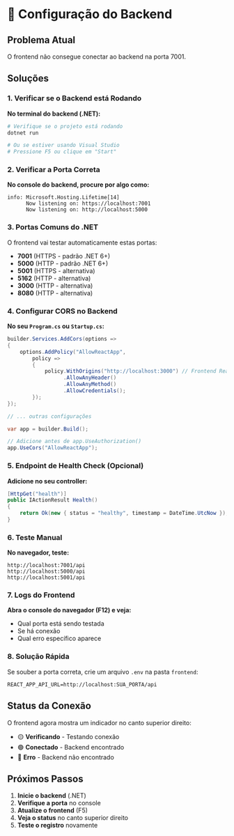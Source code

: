 # 🔧 Configuração do Backend

## Problema Atual
O frontend não consegue conectar ao backend na porta 7001.

## Soluções

### 1. Verificar se o Backend está Rodando

**No terminal do backend (.NET):**
```bash
# Verifique se o projeto está rodando
dotnet run

# Ou se estiver usando Visual Studio
# Pressione F5 ou clique em "Start"
```

### 2. Verificar a Porta Correta

**No console do backend, procure por algo como:**
```
info: Microsoft.Hosting.Lifetime[14]
      Now listening on: https://localhost:7001
      Now listening on: http://localhost:5000
```

### 3. Portas Comuns do .NET

O frontend vai testar automaticamente estas portas:
- **7001** (HTTPS - padrão .NET 6+)
- **5000** (HTTP - padrão .NET 6+)
- **5001** (HTTPS - alternativa)
- **5162** (HTTP - alternativa)
- **3000** (HTTP - alternativa)
- **8080** (HTTP - alternativa)

### 4. Configurar CORS no Backend

**No seu `Program.cs` ou `Startup.cs`:**
```csharp
builder.Services.AddCors(options =>
{
    options.AddPolicy("AllowReactApp",
        policy =>
        {
            policy.WithOrigins("http://localhost:3000") // Frontend React
                  .AllowAnyHeader()
                  .AllowAnyMethod()
                  .AllowCredentials();
        });
});

// ... outras configurações

var app = builder.Build();

// Adicione antes de app.UseAuthorization()
app.UseCors("AllowReactApp");
```

### 5. Endpoint de Health Check (Opcional)

**Adicione no seu controller:**
```csharp
[HttpGet("health")]
public IActionResult Health()
{
    return Ok(new { status = "healthy", timestamp = DateTime.UtcNow });
}
```

### 6. Teste Manual

**No navegador, teste:**
```
http://localhost:7001/api
http://localhost:5000/api
http://localhost:5001/api
```

### 7. Logs do Frontend

**Abra o console do navegador (F12) e veja:**
- Qual porta está sendo testada
- Se há conexão
- Qual erro específico aparece

### 8. Solução Rápida

Se souber a porta correta, crie um arquivo `.env` na pasta `frontend`:
```
REACT_APP_API_URL=http://localhost:SUA_PORTA/api
```

## Status da Conexão

O frontend agora mostra um indicador no canto superior direito:
- 🟡 **Verificando** - Testando conexão
- 🟢 **Conectado** - Backend encontrado
- 🔴 **Erro** - Backend não encontrado

## Próximos Passos

1. **Inicie o backend** (.NET)
2. **Verifique a porta** no console
3. **Atualize o frontend** (F5)
4. **Veja o status** no canto superior direito
5. **Teste o registro** novamente 